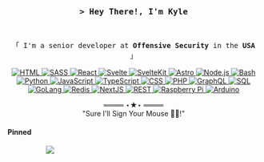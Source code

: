 <!-- LEAVE A STAR, IF YOU LIKE IT ! -->

<!-- Intro  -->
<h3 align="center">
        <samp>&gt; Hey There!, I'm 
                <b>Kyle</b>
        </samp>
</h3>
<br>
<p align="center">
    <!-- Organisation  -->
    <samp>
        「 I'm a senior developer at <b>Offensive Security</b> in the <b>USA</b> 」
        <br>
        <br>
    </samp>
    <!-- Programming Languages -->
    <!-- HTML -->
    <a href="https://github.com/kytixo?tab=repositories" target="_blank">
        <img alt="HTML" src="https://img.shields.io/badge/-HTML-E34F26?style=flat-square&logo=HTML5&logoColor=white">
    </a>
    <!-- SASS  -->
    <a href="https://github.com/kytixo?tab=repositories" target="_blank">
        <img alt="SASS" src="https://img.shields.io/badge/-SASS-CC6699?style=flat-square&logo=SASS&logoColor=white">
    </a>
    <!-- React -->
    <a href="https://github.com/kytixo?tab=repositories" target="_blank">
        <img alt="React" src="https://img.shields.io/badge/-ReactJs-61DAFB?logo=react&logoColor=white&style=flat-square">
    </a>
    <!-- Svelte -->
    <a href="https://github.com/kytixo?tab=repositories" target="_blank">
        <img alt="Svelte" src="https://img.shields.io/badge/-Svelte-777bb4?logo=Svelte&logoColor=white&style=flat-square">
    </a>
    <!-- SvelteKit -->
    <a href="https://github.com/kytixo?tab=repositories" target="_blank">
        <img alt="SvelteKit" src="https://img.shields.io/badge/-SvelteKit-FF3E00?style=flat-square&logo=Svelte&logoColor=white">
    </a>
    <!-- Astro -->
    <a href="https://github.com/kytixo?tab=repositories" target="_blank">
        <img alt="Astro" src="https://img.shields.io/badge/-Astro-FF3E00?style=flat-square&logo=Astro&logoColor=white">
    </a>
    <!-- Node -->
    <a href="https://github.com/kytixo?tab=repositories" target="_blank">
        <img alt="Node.js" src="https://img.shields.io/badge/-Node.js-339933?logo=Node.js&logoColor=white&style=flat-square">
    </a>
    <!-- Bash -->
    <a href="https://github.com/kytixo?tab=repositories" target="_blank">
        <img alt="Bash" src="https://img.shields.io/badge/-Bash-4EAA25?style=flat-square&logo=GNU%20Bash&logoColor=white">
    </a>
    <!-- Python -->
    <a href="https://github.com/kytixo?tab=repositories" target="_blank">
        <img alt="Python" src="https://img.shields.io/badge/-Python-3776AB?style=flat-square&logo=Python&logoColor=white">
    </a>
    <!-- JavaScript -->
    <a href="https://github.com/kytixo?tab=repositories" target="_blank">
        <img alt="JavaScript" src="https://img.shields.io/badge/-JavaScript-F7DF1E?style=flat-square&logo=JavaScript&logoColor=black">
    </a>
    <!-- TypeScript -->
    <a href="https://github.com/kytixo?tab=repositories" target="_blank">
        <img alt="TypeScript" src="https://img.shields.io/badge/-TypeScript-3178C6?style=flat-square&logo=TypeScript&logoColor=white">
    </a>
    <!-- CSS -->
    <a href="https://github.com/kytixo?tab=repositories" target="_blank">
        <img alt="CSS" src="https://img.shields.io/badge/-CSS-1572B6?style=flat-square&logo=CSS3&logoColor=white">
    </a>
    <!-- PHP -->
    <a href="https://github.com/kytixo?tab=repositories" target="_blank">
        <img alt="PHP" src="https://img.shields.io/badge/-PHP-777BB4?style=flat-square&logo=PHP&logoColor=white">
    </a>
    <!-- GraphQL -->
    <a href="https://github.com/kytixo?tab=repositories" target="_blank">
        <img alt="GraphQL" src="https://img.shields.io/badge/-GraphQL-E10098?style=flat-square&logo=GraphQL&logoColor=white">
    </a>
    <!-- SQL -->
    <a href="https://github.com/kytixo?tab=repositories" target="_blank">
        <img alt="SQL" src="https://img.shields.io/badge/-SQL-4479A1?style=flat-square&logo=MySQL&logoColor=white">
    </a>
    <!-- GoLang -->
    <a href="https://github.com/kytixo?tab=repositories" target="_blank">
        <img alt="GoLang" src="https://img.shields.io/badge/-GoLang-00ADD8?style=flat-square&logo=Go&logoColor=white">
    </a>
    <!-- Redis -->
    <a href="https://github.com/kytixo?tab=repositories" target="_blank">
        <img alt="Redis" src="https://img.shields.io/badge/-Redis-DC382D?style=flat-square&logo=Redis&logoColor=white">
    </a>
    <!-- NextJS -->
    <a href="https://github.com/kytixo?tab=repositories" target="_blank">
        <img alt="NextJS" src="https://img.shields.io/badge/-NextJS-000000?style=flat-square&logo=Next.js&logoColor=white">
    </a>
    <!-- REST -->
    <a href="https://github.com/kytixo?tab=repositories" target="_blank">
        <img alt="REST" src="https://img.shields.io/badge/-REST-FF6C37?style=flat-square&logo=Postman&logoColor=white">
    </a>
    <!-- Raspberry Pi -->
    <a href="https://github.com/kytixo?tab=repositories" target="_blank">
        <img alt="Raspberry Pi" src="https://img.shields.io/badge/-Raspberry%20Pi-A22846?logo=RaspberryPi&logoColor=white&style=flat-square">
    </a>
    <!-- Arduino -->
    <a href="https://github.com/kytixo?tab=repositories" target="_blank">
        <img alt="Arduino" src="https://img.shields.io/badge/-Arduino-00979D?style=flat-square&logo=Arduino&logoColor=white">
    </a>
<!-- Footer -->
<samp>
    <p align="center">
        ════ ⋆★⋆ ════
        <br>
        "Sure I'll Sign Your Mouse 👨‍💻!"
    </p>
</samp>

<!-- Pinned Repositories -->
#### Pinned

<p align="center">
<a href="https://github.com/KyTiXo/BSC-Node-Block-Monitor">
<img style="min-width: min(100%, 350px);" align="center"src="https://github-readme-stats.vercel.app/api/pin/?username=kytixo&repo=BSC-Node-Block-Monitor&border_color=02D892&bg_color=0D1117&title_color=C9D1D9&text_color=8B949E&icon_color=02D892" />
</a>
</p>
